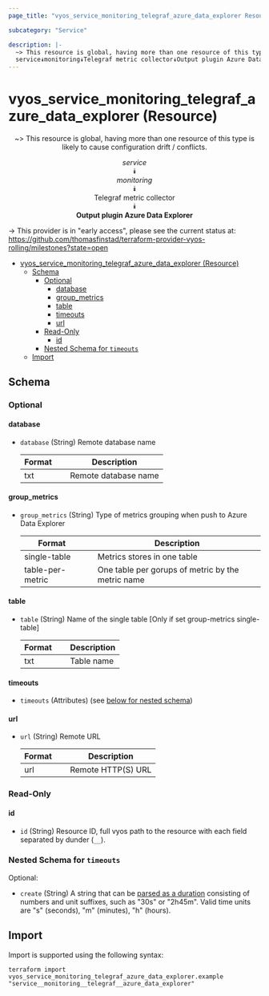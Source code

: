 ```yaml
---
page_title: "vyos_service_monitoring_telegraf_azure_data_explorer Resource - vyos"

subcategory: "Service"

description: |-
  ~> This resource is global, having more than one resource of this type is likely to cause configuration drift / conflicts.
  service⯯monitoring⯯Telegraf metric collector⯯Output plugin Azure Data Explorer
---
```


# vyos_service_monitoring_telegraf_azure_data_explorer (Resource)
<center>

~> This resource is global, having more than one resource of this type is likely to cause configuration drift / conflicts.

*service*  
⯯  
*monitoring*  
⯯  
Telegraf metric collector  
⯯  
**Output plugin Azure Data Explorer**


</center>

-> This provider is in "early access", please see the current status at: https://github.com/thomasfinstad/terraform-provider-vyos-rolling/milestones?state=open

<!--TOC-->

- [vyos_service_monitoring_telegraf_azure_data_explorer (Resource)](#vyos_service_monitoring_telegraf_azure_data_explorer-resource)
  - [Schema](#schema)
    - [Optional](#optional)
      - [database](#database)
      - [group_metrics](#group_metrics)
      - [table](#table)
      - [timeouts](#timeouts)
      - [url](#url)
    - [Read-Only](#read-only)
      - [id](#id)
    - [Nested Schema for `timeouts`](#nested-schema-for-timeouts)
  - [Import](#import)

<!--TOC-->

<!-- schema generated by tfplugindocs -->
## Schema

### Optional

#### database
- `database` (String) Remote database name

    |  Format  &emsp;|  Description           |
    |----------|------------------------|
    |  txt     &emsp;|  Remote database name  |
#### group_metrics
- `group_metrics` (String) Type of metrics grouping when push to Azure Data Explorer

    |  Format            &emsp;|  Description                                        |
    |--------------------|-----------------------------------------------------|
    |  single-table      &emsp;|  Metrics stores in one table                        |
    |  table-per-metric  &emsp;|  One table per gorups of metric by the metric name  |
#### table
- `table` (String) Name of the single table [Only if set group-metrics single-table]

    |  Format  &emsp;|  Description  |
    |----------|---------------|
    |  txt     &emsp;|  Table name   |
#### timeouts
- `timeouts` (Attributes) (see [below for nested schema](#nestedatt--timeouts))
#### url
- `url` (String) Remote URL

    |  Format  &emsp;|  Description         |
    |----------|----------------------|
    |  url     &emsp;|  Remote HTTP(S) URL  |

### Read-Only

#### id
- `id` (String) Resource ID, full vyos path to the resource with each field separated by dunder (`__`).

<a id="nestedatt--timeouts"></a>
### Nested Schema for `timeouts`

Optional:

- `create` (String) A string that can be [parsed as a duration](https://pkg.go.dev/time#ParseDuration) consisting of numbers and unit suffixes, such as &#34;30s&#34; or &#34;2h45m&#34;. Valid time units are &#34;s&#34; (seconds), &#34;m&#34; (minutes), &#34;h&#34; (hours).

## Import

Import is supported using the following syntax:

```shell
terraform import vyos_service_monitoring_telegraf_azure_data_explorer.example "service__monitoring__telegraf__azure_data_explorer"
```

